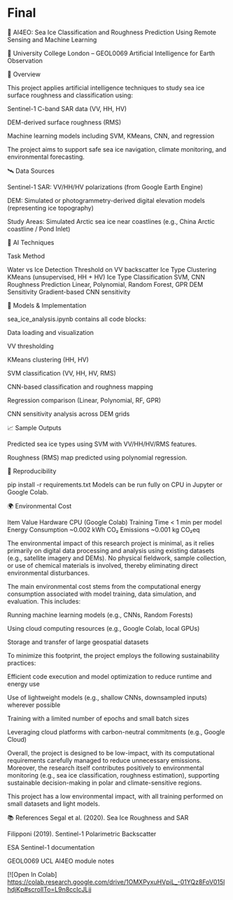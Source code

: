 # Final
🧊 AI4EO: Sea Ice Classification and Roughness Prediction Using Remote Sensing and Machine Learning

📍 University College London – GEOL0069 Artificial Intelligence for Earth Observation

📌 Overview

This project applies artificial intelligence techniques to study sea ice surface roughness and classification using:

Sentinel-1 C-band SAR data (VV, HH, HV)

DEM-derived surface roughness (RMS)

Machine learning models including SVM, KMeans, CNN, and regression

The project aims to support safe sea ice navigation, climate monitoring, and environmental forecasting.

🛰️ Data Sources

Sentinel-1 SAR: VV/HH/HV polarizations (from Google Earth Engine)

DEM: Simulated or photogrammetry-derived digital elevation models (representing ice topography)

Study Areas: Simulated Arctic sea ice near coastlines (e.g., China Arctic coastline / Pond Inlet)

🧠 AI Techniques

Task	Method

Water vs Ice Detection	Threshold on VV backscatter
Ice Type Clustering	KMeans (unsupervised, HH + HV)
Ice Type Classification	SVM, CNN
Roughness Prediction	Linear, Polynomial, Random Forest, GPR
DEM Sensitivity	Gradient-based CNN sensitivity

🧪 Models & Implementation

sea_ice_analysis.ipynb contains all code blocks:

Data loading and visualization

VV thresholding

KMeans clustering (HH, HV)

SVM classification (VV, HH, HV, RMS)

CNN-based classification and roughness mapping

Regression comparison (Linear, Polynomial, RF, GPR)

CNN sensitivity analysis across DEM grids

📈 Sample Outputs

Predicted sea ice types using SVM with VV/HH/HV/RMS features.


Roughness (RMS) map predicted using polynomial regression.

🧪 Reproducibility

pip install -r requirements.txt
Models can be run fully on CPU in Jupyter or Google Colab.

🌍 Environmental Cost

Item	Value
Hardware	CPU (Google Colab)
Training Time	< 1 min per model
Energy Consumption	~0.002 kWh
CO₂ Emissions	~0.001 kg CO₂eq

The environmental impact of this research project is minimal, as it relies primarily on digital data processing and analysis using existing datasets (e.g., satellite imagery and DEMs). No physical fieldwork, sample collection, or use of chemical materials is involved, thereby eliminating direct environmental disturbances.

The main environmental cost stems from the computational energy consumption associated with model training, data simulation, and evaluation. This includes:

Running machine learning models (e.g., CNNs, Random Forests)

Using cloud computing resources (e.g., Google Colab, local GPUs)

Storage and transfer of large geospatial datasets

To minimize this footprint, the project employs the following sustainability practices:

Efficient code execution and model optimization to reduce runtime and energy use

Use of lightweight models (e.g., shallow CNNs, downsampled inputs) wherever possible

Training with a limited number of epochs and small batch sizes

Leveraging cloud platforms with carbon-neutral commitments (e.g., Google Cloud)

Overall, the project is designed to be low-impact, with its computational requirements carefully managed to reduce unnecessary emissions. Moreover, the research itself contributes positively to environmental monitoring (e.g., sea ice classification, roughness estimation), supporting sustainable decision-making in polar and climate-sensitive regions.

This project has a low environmental impact, with all training performed on small datasets and light models.


📚 References
Segal et al. (2020). Sea Ice Roughness and SAR

Filipponi (2019). Sentinel-1 Polarimetric Backscatter

ESA Sentinel-1 documentation

GEOL0069 UCL AI4EO module notes


[![Open In Colab]
https://colab.research.google.com/drive/1OMXPyxuHVpiL_-01YQz8FoV015lhdjKp#scrollTo=L9n8ccIcJLjj

